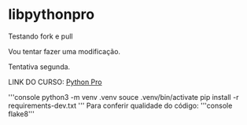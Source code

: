 # libpythonpro
Testando fork e pull

Vou tentar fazer uma modificação.

Tentativa segunda.


LINK DO CURSO: [Python Pro](https://pythonpro.com.br/)

'''console
python3 -m venv .venv
souce .venv/bin/activate
pip install -r requirements-dev.txt
'''
Para conferir qualidade do código:
'''console
flake8'''

